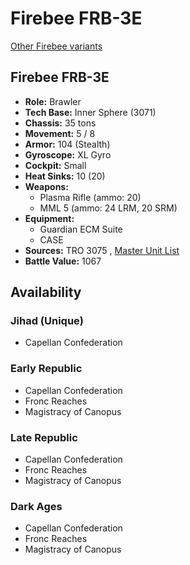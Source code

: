 # Firebee FRB-3E 

[Other Firebee variants](../firebee.md) 

## Firebee FRB-3E 

- **Role:** Brawler 
- **Tech Base:** Inner Sphere (3071) 
- **Chassis:** 35 tons 
- **Movement:** 5 / 8 
- **Armor:** 104 (Stealth) 
- **Gyroscope:** XL Gyro 
- **Cockpit:** Small 
- **Heat Sinks:** 10 (20) 
- **Weapons:** 
  - Plasma Rifle (ammo: 20) 
  - MML 5 (ammo: 24 LRM, 20 SRM) 
- **Equipment:** 
  - Guardian ECM Suite 
  - CASE 
- **Sources:** TRO 3075 , [Master Unit List](http://masterunitlist.info/Unit/Details/1080/firebee-frb-3e) 
- **Battle Value:** 1067 

## Availability 

### Jihad (Unique) 

- Capellan Confederation 

### Early Republic 

- Capellan Confederation 
- Fronc Reaches 
- Magistracy of Canopus 

### Late Republic 

- Capellan Confederation 
- Fronc Reaches 
- Magistracy of Canopus 

### Dark Ages 

- Capellan Confederation 
- Fronc Reaches 
- Magistracy of Canopus 

